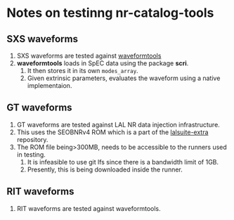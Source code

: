 # Notes on testinng nr-catalog-tools

## SXS waveforms

1. SXS waveforms are tested against [waveformtools](https://gitlab.com/vaishakp/waveformtools)
2. **waveformtools** loads in SpEC data using the package **scri**.
    1. It then stores it in its own `modes_array`. 
    2. Given extrinsic parameters, evaluates the waveform using a native implementaion.

## GT waveforms

1. GT waveforms are tested against LAL NR data injection infrastructure.
2. This uses the SEOBNRv4 ROM which is a part of the [lalsuite-extra](https://git.ligo.org/lscsoft/lalsuite-extra) repository.
3. The ROM file being>300MB, needs to be accessible to the runners used in testing.
    1. It is infeasible to use git lfs since there is a bandwidth limit of 1GB.
    2. Presently, this is being downloaded inside the runner.

## RIT waveforms

1. RIT waveforms are tested against waveformtools.

